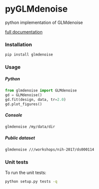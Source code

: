 # pyGLMdenoise
python implementation of GLMdenoise

[full documentation](http://glmdenoise.readthedocs.io/)


### Installation

```sh
pip install glmdenoise
```

### Usage

##### Python

```python
from glmdenoise import GLMdenoise
gd = GLMdenoise()
gd.fit(design, data, tr=2.0)
gd.plot_figures()
```

##### Console

```sh
glmdenoise /my/data/dir
```

##### Public dataset

```sh
glmdenoise ///workshops/nih-2017/ds000114
```

### Unit tests

To run the unit tests:

```sh
python setup.py tests -q
```
